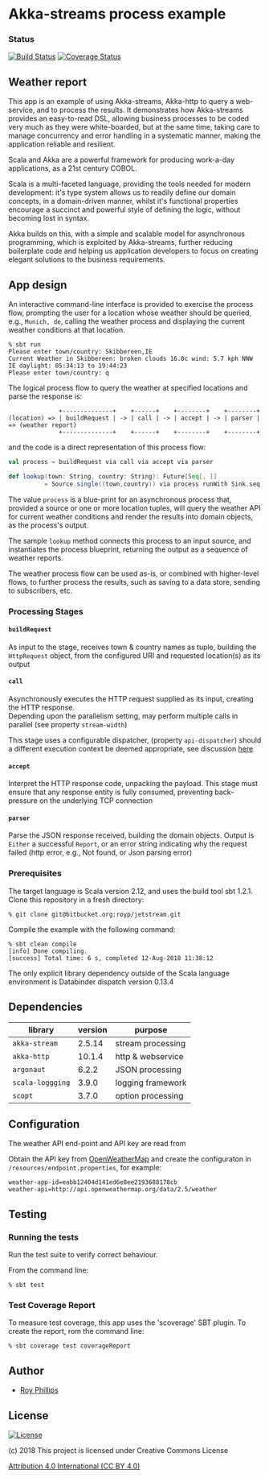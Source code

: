 # Akka-streams process example
### Status
[![Build Status](https://travis-ci.org/sothach/jetstream.png)](https://travis-ci.org/sothach/jetstream)
[![Coverage Status](https://coveralls.io/repos/github/sothach/jetstream/badge.svg?branch=master)](https://coveralls.io/github/sothach/jetstream?branch=master)

## Weather report
This app is an example of using Akka-streams, Akka-http to query a web-service, and to process the results.
It demonstrates how Akka-streams provides an easy-to-read DSL, allowing business processes to be 
coded very much as they were white-boarded, but at the same time, taking care to manage concurrency and error handling
in a systematic manner, making the application reliable and resilient.

Scala and Akka are a powerful framework for producing work-a-day applications, as a 21st century COBOL. 

Scala is a multi-faceted language, providing the tools needed for modern development: it's type system allows us to
readily define our domain concepts, in a domain-driven manner, whilst it's functional properties encourage a succinct
and powerful style of defining the logic, without becoming lost in syntax.

Akka builds on this, with a simple and scalable model for asynchronous programming, which is exploited by Akka-streams,
further reducing boilerplate code and helping us application developers to focus on creating elegant solutions to the
business requirements.

## App design
An interactive command-line interface is provided to exercise the process flow, prompting the user for a location 
whose weather should be queried, e.g., `Munich, de`, calling the weather process and displaying the current weather
conditions at that location.
```sbtshel
% sbt run
Please enter town/country: Skibbereen,IE
Current Weather in Skibbereen: broken clouds 16.0c wind: 5.7 kph NNW IE daylight: 05:34:13 to 19:44:23
Please enter town/country: q
```
The logical process flow to query the weather at specified locations and parse the response is:
```
              +--------------+    +------+    +--------+    +--------+  
(location) => | buildRequest | -> | call | -> | accept | -> | parser | => (weather report)           
              +--------------+    +------+    +--------+    +--------+   
```
and the code is a direct representation of this process flow:
```scala
val process = buildRequest via call via accept via parser

def lookup(town: String, country: String): Future[Seq[, ]] 
          = Source.single((town,country)) via process runWith Sink.seq
```
The value `process` is a blue-print for an asynchronous process that, provided a source or one or more location
tuples, will query the weather API for current weather conditions and render the results into domain objects,
as the process's output.

The sample `lookup` method connects this process to an input source, and instantiates the process blueprint,
returning the output as a sequence of weather reports.

The weather process flow can be used as-is, or combined with higher-level flows, to further process the results,
such as saving to a data store, sending to subscribers, etc.

### Processing Stages
#### `buildRequest`
As input to the stage, receives town & country names as tuple, building the `HttpRequest` object, from the configured URI and 
requested location(s) as its output
#### `call`
Asynchronously executes the HTTP request supplied as its input, creating the HTTP response.  
Depending upon the parallelism setting, may perform multiple calls in parallel (see property `stream-width`)

This stage uses a configurable dispatcher, (property `api-dispatcher`) should a different execution context be deemed appropriate, 
see discussion [here](http://doc.akka.io/docs/akka/current/dispatchers.html)
#### `accept`
Interpret the HTTP response code, unpacking the payload.  This stage must ensure that any response entity is 
fully consumed, preventing back-pressure on the underlying TCP connection
#### `parser`
Parse the JSON response received, building the domain objects.  Output is `Either` a successful `Report`, or an error string
indicating why the request failed (http error, e.g., Not found, or Json parsing error)

### Prerequisites 
The target language is Scala version 2.12, and uses the build tool sbt 1.2.1.
Clone this repository in a fresh directory:
```git
% git clone git@bitbucket.org:royp/jetstream.git
```
Compile the example with the following command:
```sbtshell
% sbt clean compile
[info] Done compiling.
[success] Total time: 6 s, completed 12-Aug-2018 11:38:12
```
The only explicit library dependency outside of the Scala language environment is Databinder dispatch version 0.13.4

## Dependencies

| library          | version  | purpose           |
|------------------|----------|-------------------|
| `akka-stream`    |  2.5.14  | stream processing |
| `akka-http`      |  10.1.4  | http & webservice |
| `argonaut`       |   6.2.2  | JSON processing   |
| `scala-loggging` |   3.9.0  | logging framework |
| `scopt`          |   3.7.0  | option processing |

## Configuration
The weather API end-point and API key are read from 

Obtain the API key from [OpenWeatherMap](https://openweathermap.org/appid) and create the configuraton in
`/resources/endpoint.properties`, for example:
```properties
weather-app-id=eabb12404d141ed6e8ee2193688178cb
weather-api=http://api.openweathermap.org/data/2.5/weather
```

## Testing
### Running the tests
Run the test suite to verify correct behaviour.  

From the command line:
```sbtshell
% sbt test
```
### Test Coverage Report
To measure test coverage, this app uses the 'scoverage' SBT plugin.
To create the report, rom the command line:
```sbtshell
% sbt coverage test coverageReport
```

## Author
* [Roy Phillips](mailto:phillips.roy@gmail.com)

## License
[![License](https://licensebuttons.net/l/by/3.0/88x31.png)](https://creativecommons.org/licenses/by/4.0/) 

(c) 2018 This project is licensed under Creative Commons License

[Attribution 4.0 International (CC BY 4.0)](LICENSE.md)

